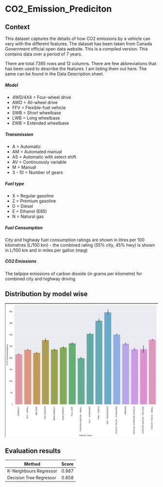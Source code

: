 # CO2_Emission_Prediciton

## Context

This dataset captures the details of how CO2 emissions by a vehicle can vary with the different features. The dataset has been taken from Canada Government official open data website. This is a compiled version. This contains data over a period of 7 years.

There are total 7385 rows and 12 columns. There are few abbreviations that has been used to describe the features. I am listing them out here. The same can be found in the Data Description sheet.


##### Model
- 4WD/4X4 = Four-wheel drive
- AWD = All-wheel drive
- FFV = Flexible-fuel vehicle
- SWB = Short wheelbase
- LWB = Long wheelbase
- EWB = Extended wheelbase

##### Transmission
- A = Automatic
- AM = Automated manual
- AS = Automatic with select shift
- AV = Continuously variable
- M = Manual
- 3 - 10 = Number of gears

##### Fuel type
- X = Regular gasoline
- Z = Premium gasoline
- D = Diesel
- E = Ethanol (E85)
- N = Natural gas

##### Fuel Consumption
City and highway fuel consumption ratings are shown in litres per 100 kilometres (L/100 km) - the combined rating (55% city, 45% hwy) is shown in L/100 km and in miles per gallon (mpg)

##### CO2 Emissions
The tailpipe emissions of carbon dioxide (in grams per kilometre) for combined city and highway driving

## Distribution by model wise

![alt text](https://github.com/Kensaroven/CO2_Emission_Prediciton/blob/main/Screenshot%202023-03-26%20at%203.58.13%20PM.png?raw=true)

## Evaluation results

| Method | Score |
| ------------- | ------------- |
| K-Neighbours Regressor  | 0.987 |
| Decision Tree Regressor  | 0.858 |

